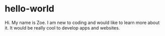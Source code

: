 # hello-world

Hi. My name is Zoe.
I am new to coding and would like to learn more about it.
It would be really cool to develop apps and websites.
